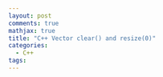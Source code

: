 ```yaml
---
layout: post
comments: true
mathjax: true
title: "C++ Vector clear() and resize(0)"
categories:
  - C++
tags:
---
```


